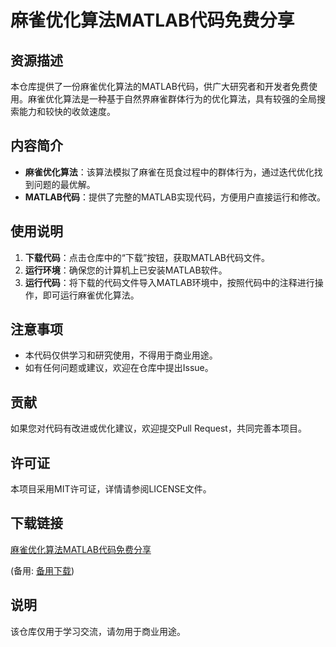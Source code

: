 # 麻雀优化算法MATLAB代码免费分享

## 资源描述

本仓库提供了一份麻雀优化算法的MATLAB代码，供广大研究者和开发者免费使用。麻雀优化算法是一种基于自然界麻雀群体行为的优化算法，具有较强的全局搜索能力和较快的收敛速度。

## 内容简介

- **麻雀优化算法**：该算法模拟了麻雀在觅食过程中的群体行为，通过迭代优化找到问题的最优解。
- **MATLAB代码**：提供了完整的MATLAB实现代码，方便用户直接运行和修改。

## 使用说明

1. **下载代码**：点击仓库中的“下载”按钮，获取MATLAB代码文件。
2. **运行环境**：确保您的计算机上已安装MATLAB软件。
3. **运行代码**：将下载的代码文件导入MATLAB环境中，按照代码中的注释进行操作，即可运行麻雀优化算法。

## 注意事项

- 本代码仅供学习和研究使用，不得用于商业用途。
- 如有任何问题或建议，欢迎在仓库中提出Issue。

## 贡献

如果您对代码有改进或优化建议，欢迎提交Pull Request，共同完善本项目。

## 许可证

本项目采用MIT许可证，详情请参阅LICENSE文件。

## 下载链接
[麻雀优化算法MATLAB代码免费分享](https://pan.quark.cn/s/41e66f5bb41a) 

(备用: [备用下载](https://pan.baidu.com/s/1Oo0XCvzhk9l-lXu6Tld0zw?pwd=1234))

## 说明

该仓库仅用于学习交流，请勿用于商业用途。
